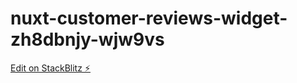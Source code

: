 # nuxt-customer-reviews-widget-zh8dbnjy-wjw9vs

[Edit on StackBlitz ⚡️](https://stackblitz.com/edit/nuxt-customer-reviews-widget-zh8dbnjy-wjw9vs)